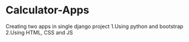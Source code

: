 # Calculator-Apps
Creating two apps in single django project
1.Using python and bootstrap
2.Using HTML, CSS and JS
